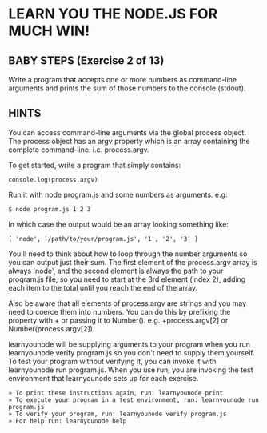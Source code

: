 # LEARN YOU THE NODE.JS FOR MUCH WIN!

## BABY STEPS (Exercise 2 of 13)

Write a program that accepts one or more numbers as command-line arguments and prints the sum of those numbers to the console (stdout).

## HINTS

You can access command-line arguments via the global process object. The process object has an argv property which is an array containing the complete command-line. i.e. process.argv.

To get started, write a program that simply contains:

	console.log(process.argv)

Run it with node program.js and some numbers as arguments. e.g:

	$ node program.js 1 2 3

In which case the output would be an array looking something like:

	[ 'node', '/path/to/your/program.js', '1', '2', '3' ]

You'll need to think about how to loop through the number arguments so you can output just their sum. The first element of the process.argv array is always 'node', and the second element is always the path to your program.js file, so you need to start at the 3rd element (index 2), adding each item to the total until you reach the end of the array.

Also be aware that all elements of process.argv are strings and you may need to coerce them into numbers. You can do this by prefixing the property with + or passing it to Number(). e.g. +process.argv[2] or Number(process.argv[2]).

learnyounode will be supplying arguments to your program when you run learnyounode verify program.js so you don't need to supply them yourself. To test your program without verifying it, you can invoke it with learnyounode run program.js. When you use run, you are invoking the test environment that learnyounode sets up for each exercise.


	» To print these instructions again, run: learnyounode print
	» To execute your program in a test environment, run: learnyounode run program.js
	» To verify your program, run: learnyounode verify program.js
	» For help run: learnyounode help
